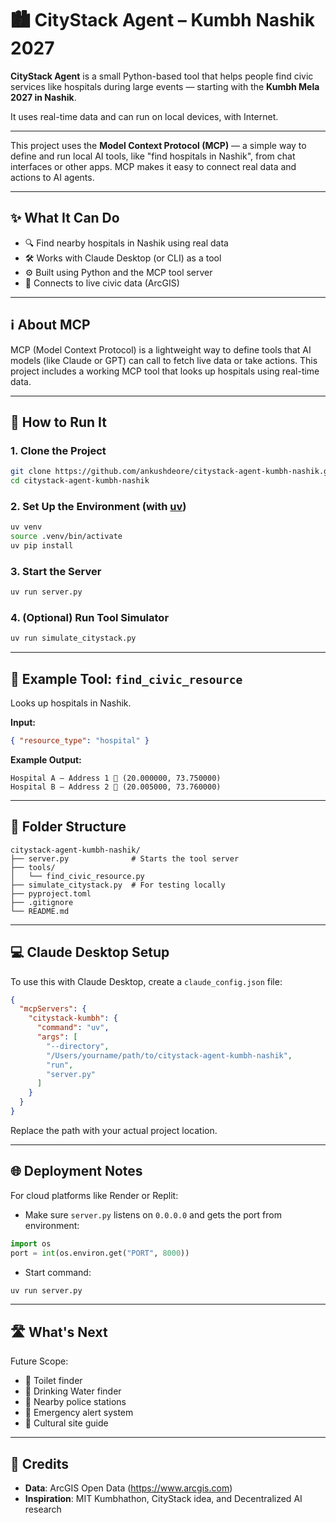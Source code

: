 # 🏙️ CityStack Agent – Kumbh Nashik 2027

**CityStack Agent** is a small Python-based tool that helps people find civic services like hospitals during large events — starting with the **Kumbh Mela 2027 in Nashik**.

It uses real-time data and can run on local devices, with Internet.

---

This project uses the **Model Context Protocol (MCP)** — a simple way to define and run local AI tools, like "find hospitals in Nashik", from chat interfaces or other apps. MCP makes it easy to connect real data and actions to AI agents.

---

## ✨ What It Can Do

- 🔍 Find nearby hospitals in Nashik using real data
- 🛠️ Works with Claude Desktop (or CLI) as a tool
- ⚙️ Built using Python and the MCP tool server
- 🔗 Connects to live civic data (ArcGIS)

---

## ℹ️ About MCP

MCP (Model Context Protocol) is a lightweight way to define tools that AI models (like Claude or GPT) can call to fetch live data or take actions. This project includes a working MCP tool that looks up hospitals using real-time data.

---

## 🚀 How to Run It

### 1. Clone the Project

```bash
git clone https://github.com/ankushdeore/citystack-agent-kumbh-nashik.git
cd citystack-agent-kumbh-nashik
```

### 2. Set Up the Environment (with [uv](https://astral.sh/uv))

```bash
uv venv
source .venv/bin/activate
uv pip install
```

### 3. Start the Server

```bash
uv run server.py
```

### 4. (Optional) Run Tool Simulator

```bash
uv run simulate_citystack.py
```

---

## 🧪 Example Tool: `find_civic_resource`

Looks up hospitals in Nashik.

**Input:**

```json
{ "resource_type": "hospital" }
```

**Example Output:**

```
Hospital A – Address 1 📍 (20.000000, 73.750000)
Hospital B – Address 2 📍 (20.005000, 73.760000)
```

---

## 📁 Folder Structure

```
citystack-agent-kumbh-nashik/
├── server.py              # Starts the tool server
├── tools/
│   └── find_civic_resource.py
├── simulate_citystack.py  # For testing locally
├── pyproject.toml
├── .gitignore
└── README.md
```

---

## 💻 Claude Desktop Setup

To use this with Claude Desktop, create a `claude_config.json` file:

```json
{
  "mcpServers": {
    "citystack-kumbh": {
      "command": "uv",
      "args": [
        "--directory",
        "/Users/yourname/path/to/citystack-agent-kumbh-nashik",
        "run",
        "server.py"
      ]
    }
  }
}
```

Replace the path with your actual project location.

---

## 🌐 Deployment Notes

For cloud platforms like Render or Replit:

- Make sure `server.py` listens on `0.0.0.0` and gets the port from environment:

```python
import os
port = int(os.environ.get("PORT", 8000))
```

- Start command:

```bash
uv run server.py
```

---

## 🛣️ What's Next

Future Scope:

- 🚽 Toilet finder
- 🚰 Drinking Water finder
- 👮 Nearby police stations
- 📢 Emergency alert system
- 🛐 Cultural site guide

---

## 🙏 Credits

- **Data**: ArcGIS Open Data (https://www.arcgis.com)
- **Inspiration**: MIT Kumbhathon, CityStack idea, and Decentralized AI research
